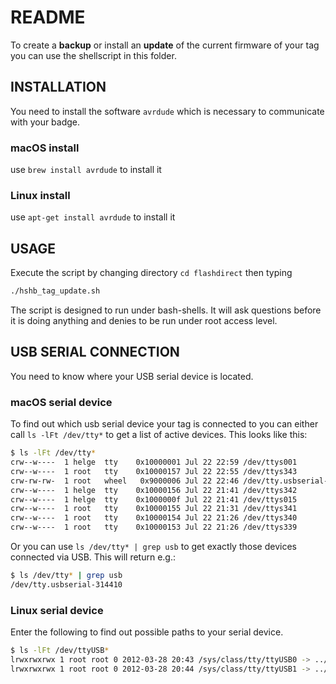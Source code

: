 # README

To create a **backup** or install an **update** of the current firmware of your tag you can use the shellscript in this folder.

## INSTALLATION

You need to install the software `avrdude` which is necessary to communicate with your badge.

### macOS install

use `brew install avrdude` to install it

### Linux install

use `apt-get install avrdude` to install it

## USAGE

Execute the script by changing directory `cd flashdirect` then typing

```bash
./hshb_tag_update.sh
```

The script is designed to run under bash-shells. It will ask questions before it is doing anything and denies to be run under root access level.

## USB SERIAL CONNECTION

You need to know where your USB serial device is located.

### macOS serial device

To find out which usb serial device your tag is connected to you can either call `ls -lFt /dev/tty*` to get a list of active devices. This looks like this:

```bash
$ ls -lFt /dev/tty*
crw--w----  1 helge  tty    0x10000001 Jul 22 22:59 /dev/ttys001
crw--w----  1 root   tty    0x10000157 Jul 22 22:55 /dev/ttys343
crw-rw-rw-  1 root   wheel   0x9000006 Jul 22 22:46 /dev/tty.usbserial-314410
crw--w----  1 helge  tty    0x10000156 Jul 22 21:41 /dev/ttys342
crw--w----  1 helge  tty    0x1000000f Jul 22 21:41 /dev/ttys015
crw--w----  1 root   tty    0x10000155 Jul 22 21:31 /dev/ttys341
crw--w----  1 root   tty    0x10000154 Jul 22 21:26 /dev/ttys340
crw--w----  1 root   tty    0x10000153 Jul 22 21:26 /dev/ttys339
```

Or you can use `ls /dev/tty* | grep usb` to get exactly those devices connected via USB. This will return e.g.:

```bash
$ ls /dev/tty* | grep usb
/dev/tty.usbserial-314410
```

### Linux serial device

Enter the following to find out possible paths to your serial device.

```bash
$ ls -lFt /dev/ttyUSB*
lrwxrwxrwx 1 root root 0 2012-03-28 20:43 /sys/class/tty/ttyUSB0 -> ../../devices/pci0000:00/0000:00:1d.0/usb2/2-1/2-1.4/2-1.4:1.0/ttyUSB0/tty/ttyUSB0/
lrwxrwxrwx 1 root root 0 2012-03-28 20:44 /sys/class/tty/ttyUSB1 -> ../../devices/pci0000:00/0000:00:1d.0/usb2/2-1/2-1.3/2-1.3:1.0/ttyUSB1/tty/ttyUSB1/
```
